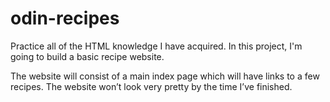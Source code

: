# odin-recipes
Practice all of the HTML knowledge I have acquired. In this project, I'm going to build a basic recipe website.

The website will consist of a main index page which will have links to a few recipes. The website won’t look very pretty by the time I’ve finished.
